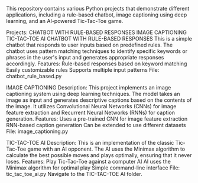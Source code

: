 This repository contains various Python projects that demonstrate different applications, including a rule-based chatbot, image captioning using deep learning, and an AI-powered Tic-Tac-Toe game.

Projects:
CHATBOT WITH RULE-BASED RESPONSES
IMAGE CAPTIONING
TIC-TAC-TOE AI
CHATBOT WITH RULE-BASED RESPONSES
This is a simple chatbot that responds to user inputs based on predefined rules. The chatbot uses pattern matching techniques to identify specific keywords or phrases in the user's input and generates appropriate responses accordingly. Features: Rule-based responses based on keyword matching Easily customizable rules Supports multiple input patterns File: chatbot_rule_based.py

IMAGE CAPTIONING
Description: This project implements an image captioning system using deep learning techniques. The model takes an image as input and generates descriptive captions based on the contents of the image. It utilizes Convolutional Neural Networks (CNNs) for image feature extraction and Recurrent Neural Networks (RNNs) for caption generation. Features: Uses a pre-trained CNN for image feature extraction RNN-based caption generation Can be extended to use different datasets File: image_captioning.py

TIC-TAC-TOE AI
Description: This is an implementation of the classic Tic-Tac-Toe game with an AI opponent. The AI uses the Minimax algorithm to calculate the best possible moves and plays optimally, ensuring that it never loses. Features: Play Tic-Tac-Toe against a computer AI AI uses the Minimax algorithm for optimal play Simple command-line interface File: tic_tac_toe_ai.py Navigate to the TIC-TAC-TOE AI folder.
